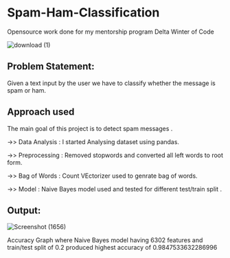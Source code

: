 # Spam-Ham-Classification

Opensource work done for my mentorship program Delta Winter of Code

![download (1)](https://user-images.githubusercontent.com/88154798/144704979-82add8f2-c817-4b3e-a786-293db7e1ecfe.jpg)


## Problem Statement:
<p>Given a text input by the user we have to classify whether the message is spam or ham.</p>

## Approach used
<p>The main goal of this project is to detect spam messages .</p>

->> Data Analysis        : I started Analysing dataset using pandas. 

->> Preprocessing        : Removed stopwords and converted all left words to root form.

->> Bag of Words         : Count VEctorizer used to genrate bag of words.

->> Model                : Naive Bayes model used and tested for different test/train split .


## Output:

![Screenshot (1656)](https://user-images.githubusercontent.com/88154798/144705254-16fefb04-abcd-4fc5-a383-50cd8e954cbb.png)


Accuracy Graph where Naive Bayes model having 6302 features and train/test split of 0.2 produced highest accuracy of 0.9847533632286996
